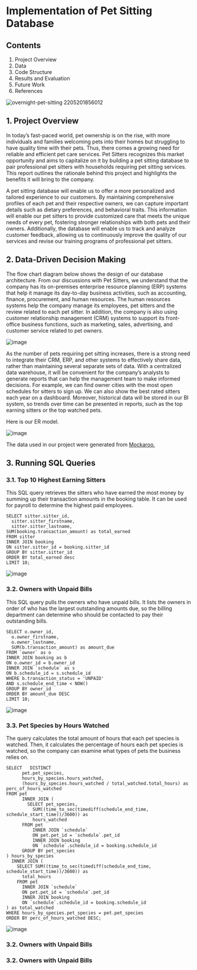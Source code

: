 # Implementation of Pet Sitting Database

## Contents

1. Project Overview
2. Data
3. Code Structure
4. Results and Evaluation
5. Future Work
6. References

![overnight-pet-sitting 2205201856012](https://github.com/user-attachments/assets/86aadcd1-0255-44f5-997f-6414fd619736)


## 1. Project Overview

In today’s fast-paced world, pet ownership is on the rise, with more individuals and families welcoming pets into their homes but struggling to have quality time with their pets. Thus, there comes a growing need for reliable and efficient pet care services. Pet Sitters recognizes this market opportunity and aims to capitalize on it by building a pet sitting database to pair professional pet sitters with households requiring pet sitting services. This report outlines the rationale behind this project and highlights the benefits it will bring to the company.

A pet sitting database will enable us to offer a more personalized and tailored experience to our customers. By maintaining comprehensive profiles of each pet and their respective owners, we can capture important details such as dietary preferences, and behavioral traits. This information will enable our pet sitters to provide customized care that meets the unique needs of every pet, fostering stronger relationships with both pets and their owners. Additionally, the database will enable us to track and analyze customer feedback, allowing us to continuously improve the quality of our services and revise our training programs of professional pet sitters.

## 2. Data-Driven Decision Making

The flow chart diagram below shows the design of our database architecture. From our discussions with Pet Sitters, we understand that the company has its on-premises enterprise resource planning (ERP) systems that help it manage its day-to-day business activities, such as accounting, finance, procurement, and human resources. The human resources systems help the company manage its employees, pet sitters and the review related to each pet sitter. In addition, the company is also using customer relationship management (CRM) systems to support its front-office business functions, such as marketing, sales, advertising, and customer service related to pet owners.

![image](https://github.com/user-attachments/assets/0b3e62cb-b035-4659-9f15-dd69680878ab)

As the number of pets requiring pet sitting increases, there is a strong need to integrate their CRM, ERP, and other systems to effectively share data, rather than maintaining several separate sets of data. With a centralized data warehouse, it will be convenient for the company’s analysts to generate reports that can help the management team to make informed decisions. For example, we can find owner cities with the most open schedules for sitters to sign up. We can also show the best rated sitters each year on a dashboard. Moreover, historical data will be stored in our BI system, so trends over time can be presented in reports, such as the top earning sitters or the top watched pets.

Here is our ER model.

![image](https://github.com/user-attachments/assets/2f908533-5c56-4271-931a-2029adb15fc3)

The data used in our project were generated from [Mockaroo.](https://www.mockaroo.com/) 

## 3. Running SQL Queries
### 3.1.  Top 10 Highest Earning Sitters

This SQL query retrieves the sitters who have earned the most money by summing up their transaction amounts in the booking table. It can be used for payroll to determine the highest paid employees.

```
SELECT sitter.sitter_id,
  sitter.sitter_firstname,
  sitter.sitter_lastname,
SUM(booking.transaction_amount) as total_earned
FROM sitter
INNER JOIN booking
ON sitter.sitter_id = booking.sitter_id
GROUP BY sitter.sitter_id
ORDER BY total_earned desc
LIMIT 10;
```
![image](https://github.com/user-attachments/assets/5fa8ae10-7ea3-4193-a823-3adefb5b4163)

### 3.2.  Owners with Unpaid Bills
This SQL query pulls the owners who have unpaid bills. It lists the owners in order of who has the largest outstanding amounts due, so the billing department can determine who should be contacted to pay their outstanding bills.

```
SELECT o.owner_id,
  o.owner_firstname,
  o.owner_lastname,
  SUM(b.transaction_amount) as amount_due
FROM `owner` as o
INNER JOIN booking as b
ON o.owner_id = b.owner_id
INNER JOIN `schedule` as s
ON b.schedule_id = s.schedule_id
WHERE b.transaction_status = 'UNPAID'
AND s.schedule_end_time < NOW()
GROUP BY owner_id
ORDER BY amount_due DESC
LIMIT 10;
```

![image](https://github.com/user-attachments/assets/1c650ce1-3698-4d0c-b50e-b5fe60c1306f)

### 3.3.  Pet Species by Hours Watched

The query calculates the total amount of hours that each pet species is watched. Then, it calculates the percentage of hours each pet species is watched, so the company can examine what types of pets the business relies on.

```
SELECT   DISTINCT
      pet.pet_species,
      hours_by_species.hours_watched,
      (hours_by_species.hours_watched / total_watched.total_hours) as perc_of_hours_watched
FROM pet
      INNER JOIN (
        SELECT pet_species,
          SUM((time_to_sec(timediff(schedule_end_time, schedule_start_time))/3600)) as
          hours_watched
      FROM pet
          INNER JOIN `schedule`
          ON pet.pet_id = `schedule`.pet_id
          INNER JOIN booking
          ON `schedule`.schedule_id = booking.schedule_id
      GROUP BY pet_species
) hours_by_species
  INNER JOIN (
    SELECT SUM((time_to_sec(timediff(schedule_end_time, schedule_start_time))/3600)) as
      total_hours
    FROM pet
      INNER JOIN `schedule`
      ON pet.pet_id = `schedule`.pet_id
      INNER JOIN booking
      ON `schedule`.schedule_id = booking.schedule_id
) as total_watched
WHERE hours_by_species.pet_species = pet.pet_species
ORDER BY perc_of_hours_watched DESC;
```

![image](https://github.com/user-attachments/assets/d77a1641-1bb4-45fb-9c8d-acbf93fee078)


### 3.2.  Owners with Unpaid Bills


### 3.2.  Owners with Unpaid Bills

